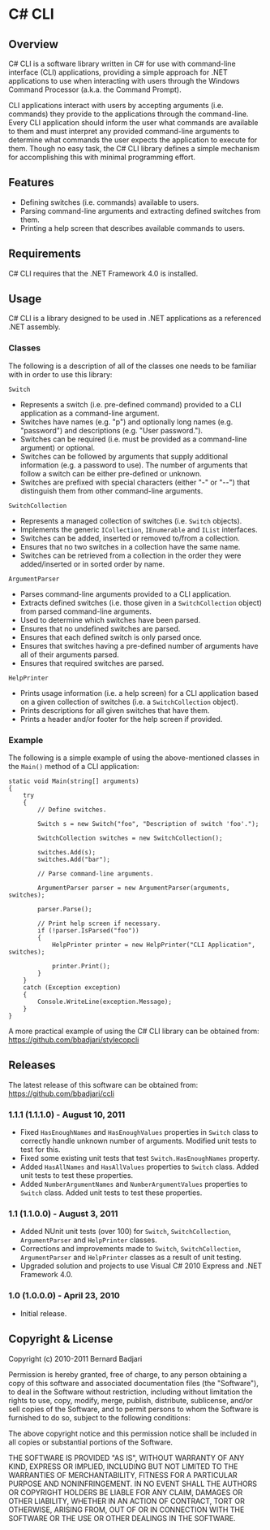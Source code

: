 ﻿C# CLI
======

Overview
--------

C# CLI is a software library written in C# for use with command-line interface (CLI) applications, providing a simple approach for .NET applications to use when interacting with users through the Windows Command Processor (a.k.a. the Command Prompt).

CLI applications interact with users by accepting arguments (i.e. commands) they provide to the applications through the command-line. Every CLI application should inform the user what commands are available to them and must interpret any provided command-line arguments to determine what commands the user expects the application to execute for them. Though no easy task, the C# CLI library defines a simple mechanism for accomplishing this with minimal programming effort.

Features
--------

- Defining switches (i.e. commands) available to users.
- Parsing command-line arguments and extracting defined switches from them.
- Printing a help screen that describes available commands to users.

Requirements
------------

C# CLI requires that the .NET Framework 4.0 is installed.

Usage
-----

C# CLI is a library designed to be used in .NET applications as a referenced .NET assembly.

### Classes ###

The following is a description of all of the classes one needs to be familiar with in order to use this library:

`Switch`

- Represents a switch (i.e. pre-defined command) provided to a CLI application as a command-line argument.
- Switches have names (e.g. "p") and optionally long names (e.g. "password") and descriptions (e.g. "User password.").
- Switches can be required (i.e. must be provided as a command-line argument) or optional.
- Switches can be followed by arguments that supply additional information (e.g. a password to use). The number of arguments that follow a switch can be either pre-defined or unknown.
- Switches are prefixed with special characters (either "-" or "--") that distinguish them from other command-line arguments.

`SwitchCollection`

- Represents a managed collection of switches (i.e. `Switch` objects).
- Implements the generic `ICollection`, `IEnumerable` and `IList` interfaces.
- Switches can be added, inserted or removed to/from a collection.
- Ensures that no two switches in a collection have the same name.
- Switches can be retrieved from a collection in the order they were added/inserted or in sorted order by name.

`ArgumentParser`

- Parses command-line arguments provided to a CLI application.
- Extracts defined switches (i.e. those given in a `SwitchCollection` object) from parsed command-line arguments.
- Used to determine which switches have been parsed.
- Ensures that no undefined switches are parsed.
- Ensures that each defined switch is only parsed once.
- Ensures that switches having a pre-defined number of arguments have all of their arguments parsed.
- Ensures that required switches are parsed.

`HelpPrinter`

- Prints usage information (i.e. a help screen) for a CLI application based on a given collection of switches (i.e. a `SwitchCollection` object).
- Prints descriptions for all given switches that have them.
- Prints a header and/or footer for the help screen if provided.

### Example ###

The following is a simple example of using the above-mentioned classes in the `Main()` method of a CLI application:

    static void Main(string[] arguments)
    {
        try
        {
            // Define switches.

            Switch s = new Switch("foo", "Description of switch 'foo'.");

            SwitchCollection switches = new SwitchCollection();

            switches.Add(s);
            switches.Add("bar");

            // Parse command-line arguments.

            ArgumentParser parser = new ArgumentParser(arguments, switches);

            parser.Parse();

            // Print help screen if necessary.
            if (!parser.IsParsed("foo"))
            {
                HelpPrinter printer = new HelpPrinter("CLI Application", switches);

                printer.Print();
            }
        }
        catch (Exception exception)
        {
            Console.WriteLine(exception.Message);
        }
    }

A more practical example of using the C# CLI library can be obtained from: <https://github.com/bbadjari/stylecopcli>

Releases
--------

The latest release of this software can be obtained from: <https://github.com/bbadjari/ccli>

### 1.1.1 (1.1.1.0) - August 10, 2011 ###

- Fixed `HasEnoughNames` and `HasEnoughValues` properties in `Switch` class to correctly handle unknown number of arguments. Modified unit tests to test for this.
- Fixed some existing unit tests that test `Switch.HasEnoughNames` property.
- Added `HasAllNames` and `HasAllValues` properties to `Switch` class. Added unit tests to test these properties.
- Added `NumberArgumentNames` and `NumberArgumentValues` properties to `Switch` class. Added unit tests to test these properties.

### 1.1 (1.1.0.0) - August 3, 2011 ###

- Added NUnit unit tests (over 100) for `Switch`, `SwitchCollection`, `ArgumentParser` and `HelpPrinter` classes.
- Corrections and improvements made to `Switch`, `SwitchCollection`, `ArgumentParser` and `HelpPrinter` classes as a result of unit testing.
- Upgraded solution and projects to use Visual C# 2010 Express and .NET Framework 4.0.

### 1.0 (1.0.0.0) - April 23, 2010 ###

- Initial release.

Copyright & License
-------------------

Copyright (c) 2010-2011 Bernard Badjari

Permission is hereby granted, free of charge, to any person obtaining a copy of this software and associated documentation files (the "Software"), to deal in the Software without restriction, including without limitation the rights to use, copy, modify, merge, publish, distribute, sublicense, and/or sell copies of the Software, and to permit persons to whom the Software is furnished to do so, subject to the following conditions:

The above copyright notice and this permission notice shall be included in all copies or substantial portions of the Software.

THE SOFTWARE IS PROVIDED "AS IS", WITHOUT WARRANTY OF ANY KIND, EXPRESS OR IMPLIED, INCLUDING BUT NOT LIMITED TO THE WARRANTIES OF MERCHANTABILITY, FITNESS FOR A PARTICULAR PURPOSE AND NONINFRINGEMENT. IN NO EVENT SHALL THE AUTHORS OR COPYRIGHT HOLDERS BE LIABLE FOR ANY CLAIM, DAMAGES OR OTHER LIABILITY, WHETHER IN AN ACTION OF CONTRACT, TORT OR OTHERWISE, ARISING FROM, OUT OF OR IN CONNECTION WITH THE SOFTWARE OR THE USE OR OTHER DEALINGS IN THE SOFTWARE.
